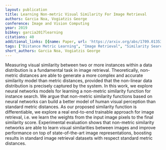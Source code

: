 ```yaml
---
layout: publication
title: Learning Non-metric Visual Similarity For Image Retrieval
authors: Garcia Noa, Vogiatzis George
conference: Image and Vision Computing
year: 2019
bibkey: garcia2017learning
citations: 40
additional_links: [{name: Paper, url: 'https://arxiv.org/abs/1709.01353'}]
tags: ["Distance Metric Learning", "Image Retrieval", "Similarity Search"]
short_authors: Garcia Noa, Vogiatzis George
---
```

Measuring visual similarity between two or more instances within a data
distribution is a fundamental task in image retrieval. Theoretically,
non-metric distances are able to generate a more complex and accurate
similarity model than metric distances, provided that the non-linear data
distribution is precisely captured by the system. In this work, we explore
neural networks models for learning a non-metric similarity function for
instance search. We argue that non-metric similarity functions based on neural
networks can build a better model of human visual perception than standard
metric distances. As our proposed similarity function is differentiable, we
explore a real end-to-end trainable approach for image retrieval, i.e. we learn
the weights from the input image pixels to the final similarity score.
Experimental evaluation shows that non-metric similarity networks are able to
learn visual similarities between images and improve performance on top of
state-of-the-art image representations, boosting results in standard image
retrieval datasets with respect standard metric distances.